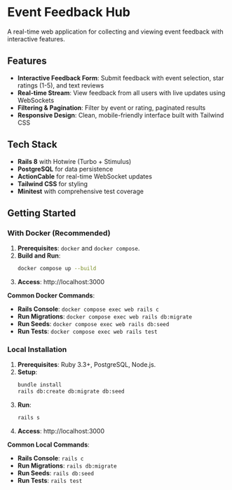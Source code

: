 # Event Feedback Hub

A real-time web application for collecting and viewing event feedback with interactive features.

## Features

- **Interactive Feedback Form**: Submit feedback with event selection, star ratings (1-5), and text reviews
- **Real-time Stream**: View feedback from all users with live updates using WebSockets
- **Filtering & Pagination**: Filter by event or rating, paginated results
- **Responsive Design**: Clean, mobile-friendly interface built with Tailwind CSS

## Tech Stack

- **Rails 8** with Hotwire (Turbo + Stimulus)
- **PostgreSQL** for data persistence
- **ActionCable** for real-time WebSocket updates
- **Tailwind CSS** for styling
- **Minitest** with comprehensive test coverage

## Getting Started

### With Docker (Recommended)

1.  **Prerequisites**: `docker` and `docker compose`.
2.  **Build and Run**: 
    ```bash
    docker compose up --build
    ```
3.  **Access**: http://localhost:3000

**Common Docker Commands**:
- **Rails Console**: `docker compose exec web rails c`
- **Run Migrations**: `docker compose exec web rails db:migrate`
- **Run Seeds**: `docker compose exec web rails db:seed`
- **Run Tests**: `docker compose exec web rails test`

### Local Installation

1.  **Prerequisites**: Ruby 3.3+, PostgreSQL, Node.js.
2.  **Setup**:
    ```bash
    bundle install
    rails db:create db:migrate db:seed
    ```
3.  **Run**:
    ```bash
    rails s
    ```
4.  **Access**: http://localhost:3000

**Common Local Commands**:
- **Rails Console**: `rails c`
- **Run Migrations**: `rails db:migrate`
- **Run Seeds**: `rails db:seed`
- **Run Tests**: `rails test`